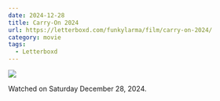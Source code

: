 ```yaml
---
date: 2024-12-28
title: Carry-On 2024
url: https://letterboxd.com/funkylarma/film/carry-on-2024/
category: movie
tags:
  - Letterboxd
---
```


![](https://a.ltrbxd.com/resized/film-poster/9/0/5/8/7/6/905876-carry-on-2024-0-600-0-900-crop.jpg?v=bc2c1c0d8f)

Watched on Saturday December 28, 2024.
